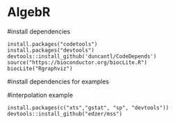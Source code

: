 # AlgebR

#install dependencies
```
install.packages("codetools")
install.packages("devtools")
devtools::install_github('duncantl/CodeDepends')
source("https://bioconductor.org/biocLite.R")
biocLite("Rgraphviz")
```

#install dependencies for examples

#interpolation example
```
install.packages(c("xts","gstat", "sp", "devtools"))
devtools::install_github("edzer/mss")
```
